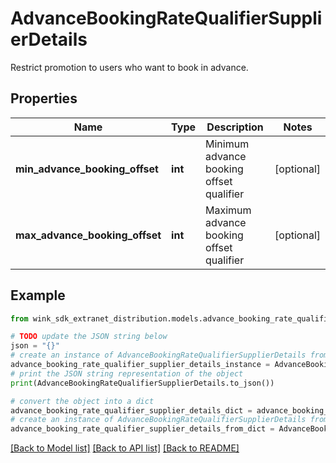 # AdvanceBookingRateQualifierSupplierDetails

Restrict promotion to users who want to book in advance.

## Properties

Name | Type | Description | Notes
------------ | ------------- | ------------- | -------------
**min_advance_booking_offset** | **int** | Minimum advance booking offset qualifier | [optional] 
**max_advance_booking_offset** | **int** | Maximum advance booking offset qualifier | [optional] 

## Example

```python
from wink_sdk_extranet_distribution.models.advance_booking_rate_qualifier_supplier_details import AdvanceBookingRateQualifierSupplierDetails

# TODO update the JSON string below
json = "{}"
# create an instance of AdvanceBookingRateQualifierSupplierDetails from a JSON string
advance_booking_rate_qualifier_supplier_details_instance = AdvanceBookingRateQualifierSupplierDetails.from_json(json)
# print the JSON string representation of the object
print(AdvanceBookingRateQualifierSupplierDetails.to_json())

# convert the object into a dict
advance_booking_rate_qualifier_supplier_details_dict = advance_booking_rate_qualifier_supplier_details_instance.to_dict()
# create an instance of AdvanceBookingRateQualifierSupplierDetails from a dict
advance_booking_rate_qualifier_supplier_details_from_dict = AdvanceBookingRateQualifierSupplierDetails.from_dict(advance_booking_rate_qualifier_supplier_details_dict)
```
[[Back to Model list]](../README.md#documentation-for-models) [[Back to API list]](../README.md#documentation-for-api-endpoints) [[Back to README]](../README.md)


